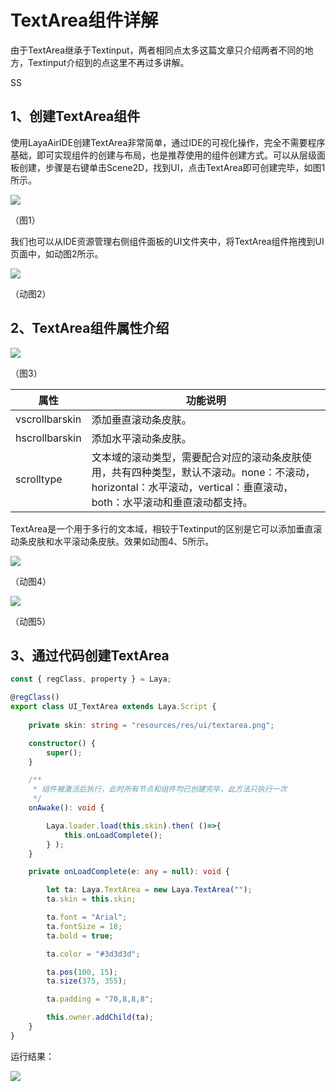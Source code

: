 # TextArea组件详解

由于TextArea继承于Textinput，两者相同点太多这篇文章只介绍两者不同的地方，Textinput介绍到的点这里不再过多讲解。

[TextArea API]:https://layaair.layabox.com/3.x/api/Chinese/index.html?version=3.0.0&type=2D&category=UI&class=laya.ui.TextArea

 SS

## 1、创建TextArea组件

使用LayaAirIDE创建TextArea非常简单，通过IDE的可视化操作，完全不需要程序基础，即可实现组件的创建与布局，也是推荐使用的组件创建方式。可以从层级面板创建，步骤是右键单击Scene2D，找到UI，点击TextArea即可创建完毕，如图1所示。

![](img/1.png) 

（图1）

我们也可以从IDE资源管理右侧组件面板的UI文件夹中，将TextArea组件拖拽到UI页面中，如动图2所示。

![](img/2.gif) 

（动图2）

## 2、TextArea组件属性介绍

![](img/3.png) 

（图3）

| 属性           | 功能说明                                                     |
| -------------- | ------------------------------------------------------------ |
| vscrollbarskin | 添加垂直滚动条皮肤。                                         |
| hscrollbarskin | 添加水平滚动条皮肤。                                         |
| scrolltype     | 文本域的滚动类型，需要配合对应的滚动条皮肤使用，共有四种类型，默认不滚动。none：不滚动，horizontal：水平滚动，vertical：垂直滚动，both：水平滚动和垂直滚动都支持。 |

TextArea是一个用于多行的文本域，相较于Textinput的区别是它可以添加垂直滚动条皮肤和水平滚动条皮肤。效果如动图4、5所示。

![](img/4.gif) 

（动图4）

![](img/5.gif) 

（动图5）

## 3、通过代码创建TextArea

```typescript
const { regClass, property } = Laya;

@regClass()
export class UI_TextArea extends Laya.Script {
	
	private skin: string = "resources/res/ui/textarea.png";

    constructor() {
        super();
    }

    /**
     * 组件被激活后执行，此时所有节点和组件均已创建完毕，此方法只执行一次
     */
    onAwake(): void {

		Laya.loader.load(this.skin).then( ()=>{
            this.onLoadComplete();
        } );
	}

	private onLoadComplete(e: any = null): void {

		let ta: Laya.TextArea = new Laya.TextArea("");
		ta.skin = this.skin;

		ta.font = "Arial";
		ta.fontSize = 18;
		ta.bold = true;

		ta.color = "#3d3d3d";

		ta.pos(100, 15);
		ta.size(375, 355);

		ta.padding = "70,8,8,8";

		this.owner.addChild(ta);
	}
}
```

运行结果：

![](img/4.png) 